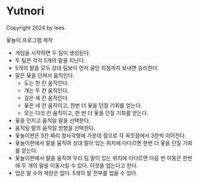 # Yutnori

Copyright 2024 by lees

윷놀이 프로그램 제작

- 게임을 시작하면 두 팀이 생성된다.
- 두 팀은 각각 5개의 말을 지닌다.
- 5개의 말을 모두 상대 팀보다 먼저 골인 지점까지 보내면 승리한다.
- 말은 윷을 던져서 움직인다.
  - 도는 한 칸 움직인다.
  - 개는 두 칸 움직인다.
  - 걸은 세 칸 움직인다.
  - 윷은 네 칸 움직이고, 한번 더 윷을 던질 기회를 얻는다.
  - 모는 다섯 칸 움직이고, 한 번 더 윷을 던질 기회를 얻는다.
- 윷을 던지고 움직일 말을 선택한다.
- 움직일 말의 움직일 방향을 선택한다.
- 윷놀이판은 5칸 짜리 정사각형에 가운데 점으로 각 꼭짓점에서 3칸씩 이어진다.
- 윷놀이판에서 말을 움직여 상대 말이 있는 위치에 다다르면 한번 더 윷을 던질 기회를 얻는다.
- 윷놀이판에서 말을 움직여 우리 팀 말이 있는 위치에 다다르면 다음 번 이동은 한번에 두 개의 말을 이동시킬 수 있다. 이것을 업는다고 한다.
- 업은 말 수의 제한은 없다. 5개의 말 전부를 업을 수 있다.

